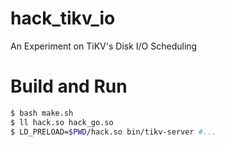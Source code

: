 # hack_tikv_io
An Experiment on TiKV's Disk I/O Scheduling

# Build and Run

```bash
$ bash make.sh
$ ll hack.so hack_go.so
$ LD_PRELOAD=$PWD/hack.so bin/tikv-server #...
```
